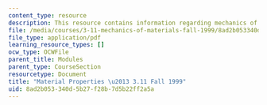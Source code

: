 ```yaml
---
content_type: resource
description: This resource contains information regarding mechanics of materials.
file: /media/courses/3-11-mechanics-of-materials-fall-1999/8ad2b053340d5b27f28b7d5b22ff2a5a_MIT3_11F99_props.pdf
file_type: application/pdf
learning_resource_types: []
ocw_type: OCWFile
parent_title: Modules
parent_type: CourseSection
resourcetype: Document
title: "Material Properties \u2013 3.11 Fall 1999"
uid: 8ad2b053-340d-5b27-f28b-7d5b22ff2a5a
---
```

